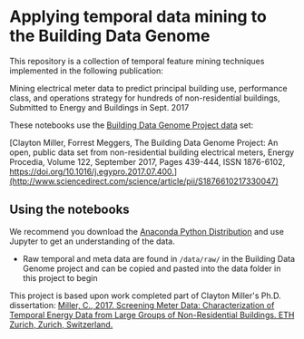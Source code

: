Applying temporal data mining to the Building Data Genome
==============================

This repository is a collection of temporal feature mining techniques implemented in the following publication:

Mining electrical meter data to predict principal building use, performance class, and operations strategy for hundreds of non-residential buildings, Submitted to Energy and Buildings in Sept. 2017

These notebooks use the [Building Data Genome Project data](https://github.com/buds-lab/the-building-data-genome-project) set:

[Clayton Miller, Forrest Meggers, The Building Data Genome Project: An open, public data set from non-residential building electrical meters, Energy Procedia, Volume 122, September 2017, Pages 439-444, ISSN 1876-6102, https://doi.org/10.1016/j.egypro.2017.07.400.](http://www.sciencedirect.com/science/article/pii/S1876610217330047) 

Using the notebooks
------------

We recommend you download the [Anaconda Python Distribution](https://www.continuum.io/downloads) and use Jupyter to get an understanding of the data.
- Raw temporal and meta data are found in `/data/raw/` in the Building Data Genome project and can be copied and pasted into the data folder in this project to begin


This project is based upon work completed part of Clayton Miller's Ph.D. dissertation:
[Miller, C., 2017. Screening Meter Data: Characterization of Temporal Energy Data from Large Groups of Non-Residential Buildings. ETH Zurich, Zurich, Switzerland.
](https://www.research-collection.ethz.ch/handle/20.500.11850/125778)








